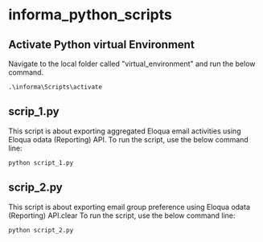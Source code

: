 # informa_python_scripts

## Activate Python virtual Environment
Navigate to the local folder called "virtual_environment" and run the below command.
```console
.\informa\Scripts\activate
```
## scrip_1.py
This script is about exporting aggregated Eloqua email activities using Eloqua odata (Reporting) API.
To run the script, use the below command line:
```console
python script_1.py
```

## scrip_2.py
This script is about exporting email group preference using Eloqua odata (Reporting) API.clear
To run the script, use the below command line:
```console
python script_2.py
```